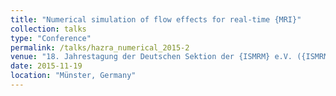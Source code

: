 ```yaml
---
title: "Numerical simulation of flow effects for real-time {MRI}"
collection: talks
type: "Conference"
permalink: /talks/hazra_numerical_2015-2
venue: "18. Jahrestagung der Deutschen Sektion der {ISMRM} e.V. ({ISMRM} German Chapter)"
date: 2015-11-19
location: "Münster, Germany"
---
```

